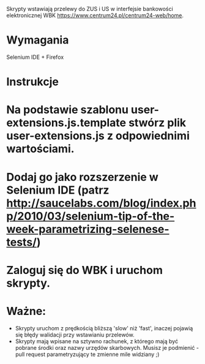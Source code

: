 Skrypty wstawiają przelewy do ZUS i US w interfejsie bankowości elektronicznej WBK https://www.centrum24.pl/centrum24-web/home.

# Wymagania

Selenium IDE + Firefox

# Instrukcje
 # Na podstawie szablonu user-extensions.js.template stwórz plik user-extensions.js z odpowiednimi wartościami.
 # Dodaj go jako rozszerzenie w Selenium IDE (patrz http://saucelabs.com/blog/index.php/2010/03/selenium-tip-of-the-week-parametrizing-selenese-tests/)
 # Zaloguj się do WBK i uruchom skrypty.

# Ważne:
 * Skrypty uruchom z prędkością bliższą 'slow' niż 'fast', inaczej pojawią się błędy walidacji przy wstawianiu przelewów.
 * Skrypty mają wpisane na sztywno rachunek, z którego mają być pobrane środki oraz nazwy urzędów skarbowych. Musisz je podmienić - pull request parametryzujący te zmienne mile widziany ;)
